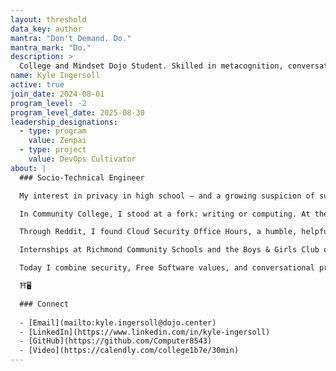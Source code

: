 ```yaml
---
layout: threshold
data_key: author
mantra: "Don't Demand. Do."
mantra_mark: "Do."
description: >
  College and Mindset Dojo Student. Skilled in metacognition, conversations, and computer. Last follower of the previous two incarnations of Mindset Dojo, and first of this version. 
name: Kyle Ingersoll
active: true
join_date: 2024-08-01
program_level: -2
program_level_date: 2025-08-30
leadership_designations:
  - type: program
    value: Zenpai
  - type: project
    value: DevOps Cultivator
about: |
  ### Socio-Technical Engineer

  My interest in privacy in high school — and a growing suspicion of surveillance — pulled me toward Linux and the principles of Free Software. Early on I saw software as a place to defend individual agency: tools people can run, study, share, and modify. That belief planted the seed that technical skill should serve freedom, not status.

  In Community College, I stood at a fork: writing or computing. At the time I still craved mastery over machines — and, I now recognize, the quiet power that comes with it — even if I didn’t want to admit that drive. I chose computer science, learning to program as a way to gain control and competence. It wasn’t yet a moral project; it was the beginning of an apprenticeship in craft and consequence.

  Through Reddit, I found Cloud Security Office Hours, a humble, helpful community, and was invited by [Michael](/_authors/michael-basil) into Mindset Dojo. I didn’t connect at first, but returning again and again — and learning from my Zensei — helped me fuse technical precision with conversational presence. Dojo gave me a brave space to write again and to move from mastery for its own sake toward mastery in service of others.

  Internships at Richmond Community Schools and the Boys & Girls Club of Wayne County turned ideas into practice. Protecting classroom and community networks taught me readiness and resilience — that each patch, policy, and pipeline is an act of care. Those experiences completed the arc: I stopped pursuing hacker prestige and started treating design choices as moral responsibilities.

  Today I combine security, Free Software values, and conversational practice: building safe DevOps pipelines, enforcing automated quality gates, and writing Insight pieces — all in service of one mission: to protect and expand human freedom through sociotechnical engineering.

  ⛩️🖥️

  ### Connect
  
  - [Email](mailto:kyle.ingersoll@dojo.center)
  - [LinkedIn](https://www.linkedin.com/in/kyle-ingersoll)
  - [GitHub](https://github.com/Computer8543)
  - [Video](https://calendly.com/college1b7e/30min)
---
```


